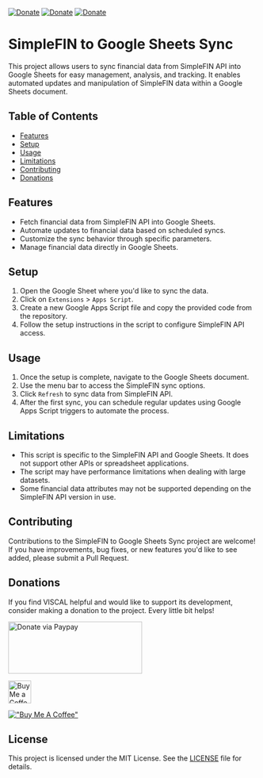 [![Donate](https://img.shields.io/badge/Donate-PayPal-green.svg)](https://paypal.me/latetedemelon) [![Donate](https://img.shields.io/badge/Donate-Buy%20Me%20a%20Coffee-yellow)](https://buymeacoffee.com/latetedemelon) [![Donate](https://img.shields.io/badge/Donate-Ko--Fi-ff69b4)](https://ko-fi.com/latetedemelon)

# SimpleFIN to Google Sheets Sync

This project allows users to sync financial data from SimpleFIN API into Google Sheets for easy management, analysis, and tracking. It enables automated updates and manipulation of SimpleFIN data within a Google Sheets document.

## Table of Contents

- [Features](#features)
- [Setup](#setup)
- [Usage](#usage)
- [Limitations](#limitations)
- [Contributing](#contributing)
- [Donations](#donations)

## Features

- Fetch financial data from SimpleFIN API into Google Sheets.
- Automate updates to financial data based on scheduled syncs.
- Customize the sync behavior through specific parameters.
- Manage financial data directly in Google Sheets.

## Setup

1. Open the Google Sheet where you'd like to sync the data.
2. Click on `Extensions` > `Apps Script`.
3. Create a new Google Apps Script file and copy the provided code from the repository.
4. Follow the setup instructions in the script to configure SimpleFIN API access.

## Usage

1. Once the setup is complete, navigate to the Google Sheets document.
2. Use the menu bar to access the SimpleFIN sync options.
3. Click `Refresh` to sync data from SimpleFIN API.
4. After the first sync, you can schedule regular updates using Google Apps Script triggers to automate the process.

## Limitations

- This script is specific to the SimpleFIN API and Google Sheets. It does not support other APIs or spreadsheet applications.
- The script may have performance limitations when dealing with large datasets.
- Some financial data attributes may not be supported depending on the SimpleFIN API version in use.

## Contributing

Contributions to the SimpleFIN to Google Sheets Sync project are welcome! If you have improvements, bug fixes, or new features you'd like to see added, please submit a Pull Request.

## Donations

If you find VISCAL helpful and would like to support its development, consider making a donation to the project. Every little bit helps!

<a href='https://paypal.me/latetedemelon' target='_blank'><img src="https://github.com/stefan-niedermann/paypal-donate-button/blob/master/paypal-donate-button.png" width="270" height="105" alt='Donate via Paypay' />

<a href='https://ko-fi.com/latetedemelon' target='_blank'><img height='35' style='border:0px;height:46px;' src='https://az743702.vo.msecnd.net/cdn/kofi3.png?v=0' border='0' alt='Buy Me a Coffee at ko-fi.com' />

[!["Buy Me A Coffee"](https://www.buymeacoffee.com/assets/img/custom_images/yellow_img.png)](https://www.buymeacoffee.com/latetedemelon)

## License

This project is licensed under the MIT License. See the [LICENSE](https://github.com/latetedemelon/simplefin-to-gsheets/blob/main/LICENSE) file for details.
